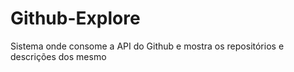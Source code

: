 # Github-Explore
Sistema onde consome a API do Github e mostra os repositórios e descrições dos mesmo
